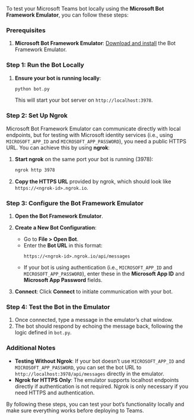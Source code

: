 To test your Microsoft Teams bot locally using the **Microsoft Bot Framework Emulator**, you can follow these steps:

### Prerequisites

1. **Microsoft Bot Framework Emulator**: [Download and install](https://github.com/microsoft/BotFramework-Emulator/releases) the Bot Framework Emulator.

### Step 1: Run the Bot Locally

1. **Ensure your bot is running locally**:

   ```bash
   python bot.py
   ```

   This will start your bot server on `http://localhost:3978`.

### Step 2: Set Up Ngrok

Microsoft Bot Framework Emulator can communicate directly with local endpoints, but for testing with Microsoft identity services (i.e., using `MICROSOFT_APP_ID` and `MICROSOFT_APP_PASSWORD`), you need a public HTTPS URL. You can achieve this by using **ngrok**:

1. **Start ngrok** on the same port your bot is running (3978):
   ```bash
   ngrok http 3978
   ```
2. **Copy the HTTPS URL** provided by ngrok, which should look like `https://<ngrok-id>.ngrok.io`.

### Step 3: Configure the Bot Framework Emulator

1. **Open the Bot Framework Emulator**.
2. **Create a New Bot Configuration**:

   - Go to **File > Open Bot**.
   - Enter the **Bot URL** in this format:
     ```plaintext
     https://<ngrok-id>.ngrok.io/api/messages
     ```
   - If your bot is using authentication (i.e., `MICROSOFT_APP_ID` and `MICROSOFT_APP_PASSWORD`), enter these in the **Microsoft App ID** and **Microsoft App Password** fields.
3. **Connect**: Click **Connect** to initiate communication with your bot.

### Step 4: Test the Bot in the Emulator

1. Once connected, type a message in the emulator’s chat window.
2. The bot should respond by echoing the message back, following the logic defined in `bot.py`.

### Additional Notes

- **Testing Without Ngrok**: If your bot doesn’t use `MICROSOFT_APP_ID` and `MICROSOFT_APP_PASSWORD`, you can set the bot URL to `http://localhost:3978/api/messages` directly in the emulator.
- **Ngrok for HTTPS Only**: The emulator supports localhost endpoints directly if authentication is not required. Ngrok is only necessary if you need HTTPS and authentication.

By following these steps, you can test your bot’s functionality locally and make sure everything works before deploying to Teams.
